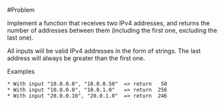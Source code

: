 #Problem

Implement a function that receives two IPv4 addresses, and returns the number of addresses between them (including the first one, excluding the last one).

All inputs will be valid IPv4 addresses in the form of strings. The last address will always be greater than the first one.

Examples

    * With input "10.0.0.0", "10.0.0.50"  => return   50
    * With input "10.0.0.0", "10.0.1.0"   => return  256
    * With input "20.0.0.10", "20.0.1.0"  => return  246